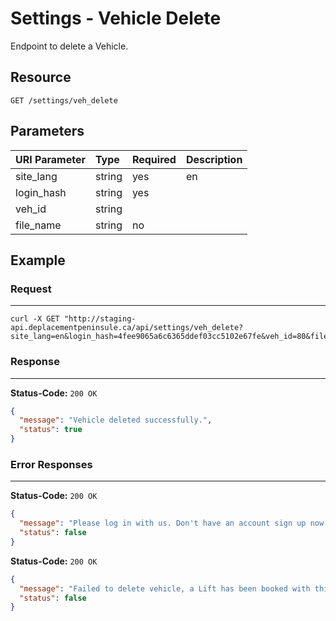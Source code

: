 # Settings - Vehicle Delete

Endpoint to delete a Vehicle.

## Resource

```
GET /settings/veh_delete
```

## Parameters


| URI Parameter | Type   | Required | Description     |
|:--------------|:-------|:---------|:----------------|
| site_lang     | string | yes      | en              |
| login_hash    | string | yes      | <user hash key> |
| veh_id        | string |          |                 |
| file_name     | string | no       |                 |


## Example

### Request
***

```curl
curl -X GET "http://staging-api.deplacementpeninsule.ca/api/settings/veh_delete?site_lang=en&login_hash=4fee9065a6c6365ddef03cc5102e67fe&veh_id=80&file_name="
```

### Response
***

**Status-Code:** ```200 OK```

```json
{
  "message": "Vehicle deleted successfully.",
  "status": true
}
```


### Error Responses
***

**Status-Code:** ```200 OK```

<!--No Login_hash-->
```json
{
  "message": "Please log in with us. Don't have an account sign up now!",
  "status": false
}
```

**Status-Code:** ```200 OK```

<!--No veh_id-->
```json
{
  "message": "Failed to delete vehicle, a Lift has been booked with this vehicle!",
  "status": false
}
```
